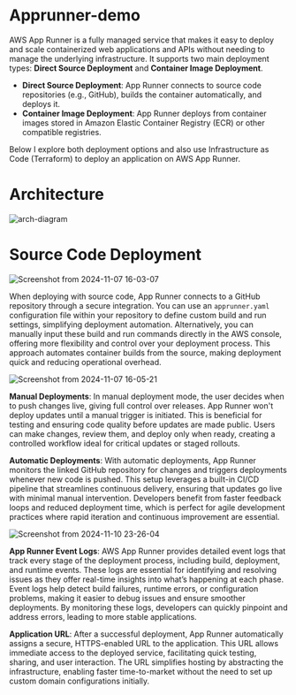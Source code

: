 # Apprunner-demo

AWS App Runner is a fully managed service that makes it easy to deploy and scale containerized web applications and APIs without needing to manage the underlying infrastructure. It supports two main deployment types: **Direct Source Deployment** and **Container Image Deployment**. 

- **Direct Source Deployment**: App Runner connects to source code repositories (e.g., GitHub), builds the container automatically, and deploys it.
- **Container Image Deployment**: App Runner deploys from container images stored in Amazon Elastic Container Registry (ECR) or other compatible registries.

Below I explore both deployment options and also use Infrastructure as Code (Terraform) to deploy an application on AWS App Runner.

# Architecture

![arch-diagram](https://github.com/user-attachments/assets/8e6cda40-0809-42c5-81c0-25799badb69d)


# Source Code Deployment

![Screenshot from 2024-11-07 16-03-07](https://github.com/user-attachments/assets/9aaae2a8-c7cd-48e0-a060-c6fefafeebc0)


When deploying with source code, App Runner connects to a GitHub repository through a secure integration. You can use an `apprunner.yaml` configuration file within your repository to define custom build and run settings, simplifying deployment automation. Alternatively, you can manually input these build and run commands directly in the AWS console, offering more flexibility and control over your deployment process. This approach automates container builds from the source, making deployment quick and reducing operational overhead.

![Screenshot from 2024-11-07 16-05-21](https://github.com/user-attachments/assets/34803e0a-2dbe-4441-80a7-27babee1ff7a)

**Manual Deployments**: In manual deployment mode, the user decides when to push changes live, giving full control over releases. App Runner won't deploy updates until a manual trigger is initiated. This is beneficial for testing and ensuring code quality before updates are made public. Users can make changes, review them, and deploy only when ready, creating a controlled workflow ideal for critical updates or staged rollouts.

**Automatic Deployments**: With automatic deployments, App Runner monitors the linked GitHub repository for changes and triggers deployments whenever new code is pushed. This setup leverages a built-in CI/CD pipeline that streamlines continuous delivery, ensuring that updates go live with minimal manual intervention. Developers benefit from faster feedback loops and reduced deployment time, which is perfect for agile development practices where rapid iteration and continuous improvement are essential.

![Screenshot from 2024-11-10 23-26-04](https://github.com/user-attachments/assets/db78ea32-6018-4017-9c5d-985f1a39983b)


**App Runner Event Logs**: AWS App Runner provides detailed event logs that track every stage of the deployment process, including build, deployment, and runtime events. These logs are essential for identifying and resolving issues as they offer real-time insights into what’s happening at each phase. Event logs help detect build failures, runtime errors, or configuration problems, making it easier to debug issues and ensure smoother deployments. By monitoring these logs, developers can quickly pinpoint and address errors, leading to more stable applications.

**Application URL**: After a successful deployment, App Runner automatically assigns a secure, HTTPS-enabled URL to the application. This URL allows immediate access to the deployed service, facilitating quick testing, sharing, and user interaction. The URL simplifies hosting by abstracting the infrastructure, enabling faster time-to-market without the need to set up custom domain configurations initially.